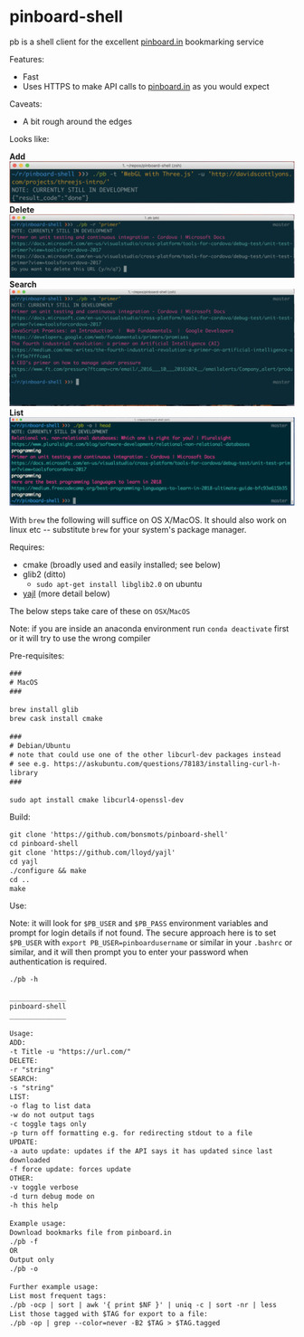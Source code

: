 pinboard-shell
==============

pb is a shell client for the excellent [pinboard.in](https://pinboard.in/) bookmarking service

Features:

- Fast
- Uses HTTPS to make API calls to [pinboard.in](https://pinboard.in/) as you would expect

Caveats:

- A bit rough around the edges

Looks like:

**Add**
![Delete](https://raw.githubusercontent.com/bonsmots/pinboard-shell/master/screen-add.png)
**Delete**
![Delete](https://raw.githubusercontent.com/bonsmots/pinboard-shell/master/screen-remove.png)
**Search**
![Search](https://raw.githubusercontent.com/bonsmots/pinboard-shell/master/screen-search.png)
**List**
![Output](https://raw.githubusercontent.com/bonsmots/pinboard-shell/master/screen-list.png)

With `brew` the following will suffice on OS X/MacOS. It should also work on linux etc -- substitute `brew` for your system's package manager.

Requires:

- cmake (broadly used and easily installed; see below)
- glib2 (ditto)
  - `sudo apt-get install libglib2.0` on ubuntu
- [yajl](https://github.com/lloyd/yajl) (more detail below)

The below steps take care of these on `OSX`/`MacOS`

Note: if you are inside an anaconda environment run `conda deactivate` first or it will try to use the wrong compiler

Pre-requisites:

	###
	# MacOS
	###

	brew install glib
	brew cask install cmake

	###
	# Debian/Ubuntu
	# note that could use one of the other libcurl-dev packages instead
	# see e.g. https://askubuntu.com/questions/78183/installing-curl-h-library
	###

	sudo apt install cmake libcurl4-openssl-dev

Build:

	git clone 'https://github.com/bonsmots/pinboard-shell'
	cd pinboard-shell
	git clone 'https://github.com/lloyd/yajl'
	cd yajl
	./configure && make
	cd ..
	make

Use:

Note: it will look for `$PB_USER` and `$PB_PASS` environment variables and prompt for login details if not found. The secure approach here is to set `$PB_USER` with `export PB_USER=pinboardusername` or similar in your `.bashrc` or similar, and it will then prompt you to enter your password when authentication is required.

````  
./pb -h

______________
pinboard-shell
______________

Usage:
ADD:
-t Title -u "https://url.com/"
DELETE:
-r "string"
SEARCH:
-s "string"
LIST:
-o flag to list data
-w do not output tags
-c toggle tags only
-p turn off formatting e.g. for redirecting stdout to a file
UPDATE:
-a auto update: updates if the API says it has updated since last downloaded
-f force update: forces update
OTHER:
-v toggle verbose
-d turn debug mode on
-h this help

Example usage:
Download bookmarks file from pinboard.in
./pb -f
OR
Output only
./pb -o

Further example usage:
List most frequent tags:
./pb -ocp | sort | awk '{ print $NF }' | uniq -c | sort -nr | less
List those tagged with $TAG for export to a file:
./pb -op | grep --color=never -B2 $TAG > $TAG.tagged  
````
